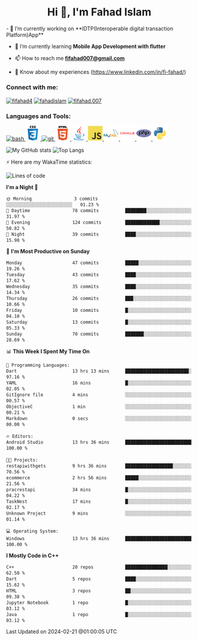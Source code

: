 <h1 align="center">Hi 👋, I'm Fahad Islam</h1>
- 🔭 I’m currently working on **IDTP(Interoperable digital transaction Platform)App**

- 🌱 I’m currently learning **Mobile App Development with flutter**

- 📫 How to reach me **fifahad007@gmail.com**

- 📄 Know about my experiences (https://www.linkedin.com/in/fi-fahad/)

<h3 align="left">Connect with me:</h3>
<p align="left">
<a href="https://twitter.com/fifahad4" target="blank"><img align="center" src="https://raw.githubusercontent.com/rahuldkjain/github-profile-readme-generator/master/src/images/icons/Social/twitter.svg" alt="fifahad4" height="30" width="40" /></a>
<a href="https://www.linkedin.com/in/fi-fahad/" target="blank"><img align="center" src="https://raw.githubusercontent.com/rahuldkjain/github-profile-readme-generator/master/src/images/icons/Social/linked-in-alt.svg" alt="fahadislam" height="30" width="40" /></a>
<a href="https://fb.com/fifahad.007" target="blank"><img align="center" src="https://raw.githubusercontent.com/rahuldkjain/github-profile-readme-generator/master/src/images/icons/Social/facebook.svg" alt="fifahad.007" height="30" width="40" /></a>
</p>

<h3 align="left">Languages and Tools:</h3>
<p align="left"> <a href="https://www.gnu.org/software/bash/" target="_blank" rel="noreferrer"> <img src="https://www.vectorlogo.zone/logos/gnu_bash/gnu_bash-icon.svg" alt="bash" width="40" height="40"/> </a> <a href="https://www.w3schools.com/css/" target="_blank" rel="noreferrer"> <img src="https://raw.githubusercontent.com/devicons/devicon/master/icons/css3/css3-original-wordmark.svg" alt="css3" width="40" height="40"/> </a> <a href="https://git-scm.com/" target="_blank" rel="noreferrer"> <img src="https://www.vectorlogo.zone/logos/git-scm/git-scm-icon.svg" alt="git" width="40" height="40"/> </a> <a href="https://www.w3.org/html/" target="_blank" rel="noreferrer"> <img src="https://raw.githubusercontent.com/devicons/devicon/master/icons/html5/html5-original-wordmark.svg" alt="html5" width="40" height="40"/> </a> <a href="https://www.java.com" target="_blank" rel="noreferrer"> <img src="https://raw.githubusercontent.com/devicons/devicon/master/icons/java/java-original.svg" alt="java" width="40" height="40"/> </a> <a href="https://developer.mozilla.org/en-US/docs/Web/JavaScript" target="_blank" rel="noreferrer"> <img src="https://raw.githubusercontent.com/devicons/devicon/master/icons/javascript/javascript-original.svg" alt="javascript" width="40" height="40"/> </a> <a href="https://www.mysql.com/" target="_blank" rel="noreferrer"> <img src="https://raw.githubusercontent.com/devicons/devicon/master/icons/mysql/mysql-original-wordmark.svg" alt="mysql" width="40" height="40"/> </a> <a href="https://www.oracle.com/" target="_blank" rel="noreferrer"> <img src="https://raw.githubusercontent.com/devicons/devicon/master/icons/oracle/oracle-original.svg" alt="oracle" width="40" height="40"/> </a> <a href="https://www.php.net" target="_blank" rel="noreferrer"> <img src="https://raw.githubusercontent.com/devicons/devicon/master/icons/php/php-original.svg" alt="php" width="40" height="40"/> </a> <a href="https://www.python.org" target="_blank" rel="noreferrer"> <img src="https://raw.githubusercontent.com/devicons/devicon/master/icons/python/python-original.svg" alt="python" width="40" height="40"/> </a> </p>

![My GitHub stats](https://github-readme-stats.vercel.app/api?username=Fahaddada47&show_icons=true&theme=radical)
![Top Langs](https://github-readme-stats.vercel.app/api/top-langs/?username=Fahaddada47&layout=donut)


⚡ Here are my WakaTime statistics:

<!--START_SECTION:waka-->
![Lines of code](https://img.shields.io/badge/From%20Hello%20World%20I%27ve%20Written-348.6%20thousand%20lines%20of%20code-blue)

**I'm a Night 🦉** 

```text
🌞 Morning                3 commits           ░░░░░░░░░░░░░░░░░░░░░░░░░   01.23 % 
🌆 Daytime                78 commits          ████████░░░░░░░░░░░░░░░░░   31.97 % 
🌃 Evening                124 commits         █████████████░░░░░░░░░░░░   50.82 % 
🌙 Night                  39 commits          ████░░░░░░░░░░░░░░░░░░░░░   15.98 % 
```
📅 **I'm Most Productive on Sunday** 

```text
Monday                   47 commits          █████░░░░░░░░░░░░░░░░░░░░   19.26 % 
Tuesday                  43 commits          ████░░░░░░░░░░░░░░░░░░░░░   17.62 % 
Wednesday                35 commits          ████░░░░░░░░░░░░░░░░░░░░░   14.34 % 
Thursday                 26 commits          ███░░░░░░░░░░░░░░░░░░░░░░   10.66 % 
Friday                   10 commits          █░░░░░░░░░░░░░░░░░░░░░░░░   04.10 % 
Saturday                 13 commits          █░░░░░░░░░░░░░░░░░░░░░░░░   05.33 % 
Sunday                   70 commits          ███████░░░░░░░░░░░░░░░░░░   28.69 % 
```


📊 **This Week I Spent My Time On** 

```text
💬 Programming Languages: 
Dart                     13 hrs 13 mins      ████████████████████████░   97.16 % 
YAML                     16 mins             █░░░░░░░░░░░░░░░░░░░░░░░░   02.05 % 
GitIgnore file           4 mins              ░░░░░░░░░░░░░░░░░░░░░░░░░   00.57 % 
ObjectiveC               1 min               ░░░░░░░░░░░░░░░░░░░░░░░░░   00.21 % 
Markdown                 0 secs              ░░░░░░░░░░░░░░░░░░░░░░░░░   00.00 % 

🔥 Editors: 
Android Studio           13 hrs 36 mins      █████████████████████████   100.00 % 

🐱‍💻 Projects: 
restapiwithgets          9 hrs 36 mins       ██████████████████░░░░░░░   70.56 % 
ecommerce                2 hrs 56 mins       █████░░░░░░░░░░░░░░░░░░░░   21.56 % 
pracrestapi              34 mins             █░░░░░░░░░░░░░░░░░░░░░░░░   04.22 % 
TaskNest                 17 mins             █░░░░░░░░░░░░░░░░░░░░░░░░   02.17 % 
Unknown Project          9 mins              ░░░░░░░░░░░░░░░░░░░░░░░░░   01.14 % 

💻 Operating System: 
Windows                  13 hrs 36 mins      █████████████████████████   100.00 % 
```

**I Mostly Code in C++** 

```text
C++                      20 repos            ████████████████░░░░░░░░░   62.50 % 
Dart                     5 repos             ████░░░░░░░░░░░░░░░░░░░░░   15.62 % 
HTML                     3 repos             ██░░░░░░░░░░░░░░░░░░░░░░░   09.38 % 
Jupyter Notebook         1 repo              █░░░░░░░░░░░░░░░░░░░░░░░░   03.12 % 
Java                     1 repo              █░░░░░░░░░░░░░░░░░░░░░░░░   03.12 % 
```




 Last Updated on 2024-02-21 @01:00:05 UTC
<!--END_SECTION:waka-->
